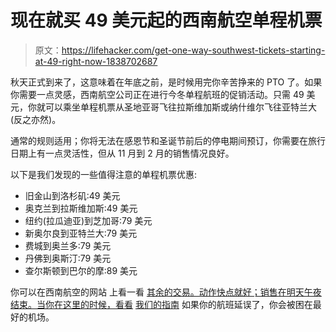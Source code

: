 # 现在就买 49 美元起的西南航空单程机票

> 原文：<https://lifehacker.com/get-one-way-southwest-tickets-starting-at-49-right-now-1838702687>

秋天正式到来了，这意味着在年底之前，是时候用完你辛苦挣来的 PTO 了。如果你需要一点灵感，西南航空公司正在进行今冬单程航班的促销活动。只需 49 美元，你就可以乘坐单程机票从圣地亚哥飞往拉斯维加斯或纳什维尔飞往亚特兰大(反之亦然)。



通常的规则适用；你将无法在感恩节和圣诞节前后的停电期间预订，你需要在旅行日期上有一点灵活性，但从 11 月到 2 月的销售情况良好。

以下是我们发现的一些值得注意的单程机票优惠:

*   旧金山到洛杉矶:49 美元
*   奥克兰到拉斯维加斯:49 美元
*   纽约(拉瓜迪亚)到芝加哥:79 美元
*   新奥尔良到亚特兰大:79 美元
*   费城到奥兰多:79 美元
*   丹佛到奥斯汀:79 美元
*   查尔斯顿到巴尔的摩:89 美元

你可以在西南航空的网站 上看一看 [其余的交易。动作快点就好；销售在明天午夜结束。当你在这里的时候，看看](https://www.southwest.com/html/promotions/nationwide_sale_NonstopConnect_191001.html) [我们的指南](https://lifehacker.com/these-are-the-best-airports-to-get-stuck-in-1838630521) 如果你的航班延误了，你会被困在最好的机场。